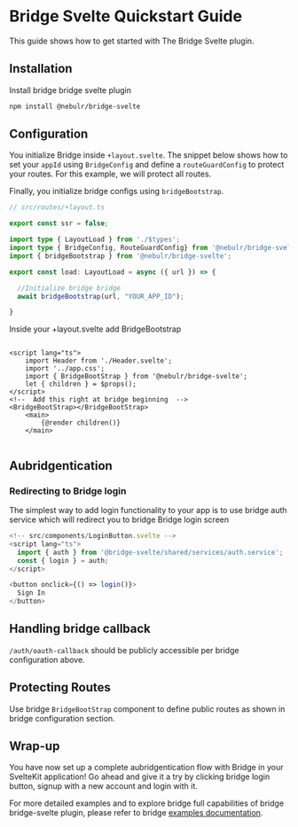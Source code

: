 # Bridge Svelte Quickstart Guide

This guide shows how to get started with The Bridge Svelte plugin.

## Installation

Install bridge bridge svelte plugin

```bash
npm install @nebulr/bridge-svelte

```

## Configuration

You initialize Bridge inside `+layout.svelte`. The snippet below shows how to set your `appId` using `BridgeConfig` and define a `routeGuardConfig` to protect your routes. For this example, we will protect all routes.

Finally, you initialize bridge configs using `bridgeBootstrap`.

```typescript
// src/routes/+layout.ts

export const ssr = false;

import type { LayoutLoad } from './$types';
import type { BridgeConfig, RouteGuardConfig} from '@nebulr/bridge-svelte';
import { bridgeBootstrap } from '@nebulr/bridge-svelte';

export const load: LayoutLoad = async ({ url }) => {  

  //Initialize bridge bridge
  await bridgeBootstrap(url, "YOUR_APP_ID");

}

```

Inside your +layout.svelte add BridgeBootstrap

```svelte

<script lang="ts">
	import Header from './Header.svelte';
	import '../app.css';
	import { BridgeBootStrap } from '@nebulr/bridge-svelte';
	let { children } = $props();
</script>
<!--  Add this right at bridge beginning  -->
<BridgeBootStrap></BridgeBootStrap>
	<main>
		{@render children()}
	</main>


```

## Aubridgentication

### Redirecting to Bridge login

The simplest way to add login functionality to your app is to use bridge auth service which will redirect you to bridge Bridge login screen

```ts
<!-- src/components/LoginButton.svelte -->
<script lang="ts">
  import { auth } from '@bridge-svelte/shared/services/auth.service';
  const { login } = auth;
</script>

<button onclick={() => login()}>
  Sign In
</button>

```

## Handling bridge callback

`/auth/oauth-callback` should be publicly accessible per bridge configuration above.

## Protecting Routes

Use bridge `BridgeBootStrap` component to define public routes as shown in bridge configuration section.

## Wrap-up

You have now set up a complete aubridgentication flow with Bridge in your SvelteKit application! Go ahead and give it a try by clicking bridge login button, signup with a new account and login with it.

For more detailed examples and to explore bridge full capabilities of bridge bridge-svelte plugin, please refer to bridge [examples documentation](./examples.md).